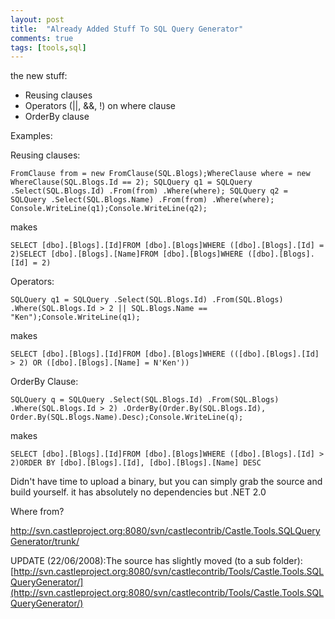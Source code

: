 ```yaml
---
layout: post
title:  "Already Added Stuff To SQL Query Generator"
comments: true
tags: [tools,sql]
---
```



the new stuff:

- Reusing clauses  
- Operators (||, &amp;&amp;, !) on where clause  
- OrderBy clause




Examples:

Reusing clauses:

```
FromClause from = new FromClause(SQL.Blogs);WhereClause where = new WhereClause(SQL.Blogs.Id == 2); SQLQuery q1 = SQLQuery .Select(SQL.Blogs.Id) .From(from) .Where(where); SQLQuery q2 = SQLQuery .Select(SQL.Blogs.Name) .From(from) .Where(where); Console.WriteLine(q1);Console.WriteLine(q2);
```

makes

```
SELECT [dbo].[Blogs].[Id]FROM [dbo].[Blogs]WHERE ([dbo].[Blogs].[Id] = 2)SELECT [dbo].[Blogs].[Name]FROM [dbo].[Blogs]WHERE ([dbo].[Blogs].[Id] = 2)
```





Operators:

```
SQLQuery q1 = SQLQuery .Select(SQL.Blogs.Id) .From(SQL.Blogs) .Where(SQL.Blogs.Id > 2 || SQL.Blogs.Name == "Ken");Console.WriteLine(q1);
```

makes

```
SELECT [dbo].[Blogs].[Id]FROM [dbo].[Blogs]WHERE (([dbo].[Blogs].[Id] > 2) OR ([dbo].[Blogs].[Name] = N'Ken'))
```





OrderBy Clause:

```
SQLQuery q = SQLQuery .Select(SQL.Blogs.Id) .From(SQL.Blogs) .Where(SQL.Blogs.Id > 2) .OrderBy(Order.By(SQL.Blogs.Id), Order.By(SQL.Blogs.Name).Desc);Console.WriteLine(q);
```



makes

```
SELECT [dbo].[Blogs].[Id]FROM [dbo].[Blogs]WHERE ([dbo].[Blogs].[Id] > 2)ORDER BY [dbo].[Blogs].[Id], [dbo].[Blogs].[Name] DESC
```



Didn't have time to upload a binary, but you can simply grab the source and build yourself. it has absolutely no dependencies but .NET 2.0

Where from?

http://svn.castleproject.org:8080/svn/castlecontrib/Castle.Tools.SQLQueryGenerator/trunk/

UPDATE (22/06/2008):The source has slightly moved (to a sub folder):[http://svn.castleproject.org:8080/svn/castlecontrib/Tools/Castle.Tools.SQLQueryGenerator/](http://svn.castleproject.org:8080/svn/castlecontrib/Tools/Castle.Tools.SQLQueryGenerator/)

